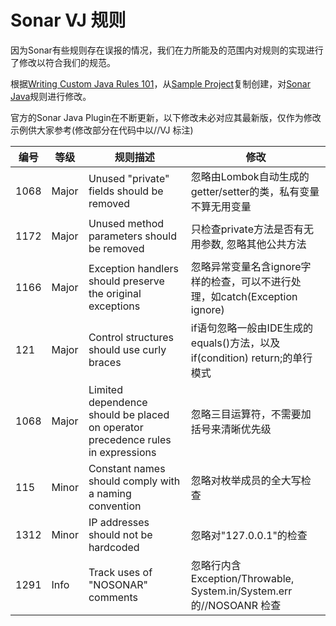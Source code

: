
# Sonar VJ 规则

因为Sonar有些规则存在误报的情况，我们在力所能及的范围内对规则的实现进行了修改以符合我们的规范。

根据[Writing Custom Java Rules 101](https://docs.sonarqube.org/display/PLUG/Writing+Custom+Java+Rules+101)，从[Sample Project](https://github.com/SonarSource/sonar-custom-rules-examples/tree/master/java-custom-rules)复制创建，对[Sonar Java](https://github.com/SonarSource/sonar-java/tree/master/java-checks/src/main/java/org/sonar/java/checks)规则进行修改。

官方的Sonar Java Plugin在不断更新，以下修改未必对应其最新版，仅作为修改示例供大家参考(修改部分在代码中以//VJ 标注)


| 编号 | 等级 | 规则描述 | 修改 |
| -------- | -------- |-------- | -------- |
| 1068| Major | Unused "private" fields should be removed | 忽略由Lombok自动生成的getter/setter的类，私有变量不算无用变量 |
| 1172| Major | Unused method parameters should be removed | 只检查private方法是否有无用参数, 忽略其他公共方法 |
| 1166| Major | Exception handlers should preserve the original exceptions | 忽略异常变量名含ignore字样的检查，可以不进行处理，如catch(Exception ignore) |
| 121| Major | Control structures should use curly braces | if语句忽略一般由IDE生成的equals()方法，以及if(condition) return;的单行模式|
| 1068| Major |Limited dependence should be placed on operator precedence rules in expressions| 忽略三目运算符，不需要加括号来清晰优先级 |
| 115| Minor| Constant names should comply with a naming convention| 忽略对枚举成员的全大写检查 |
| 1312| Minor| IP addresses should not be hardcoded | 忽略对"127.0.0.1"的检查 |
| 1291| Info | Track uses of "NOSONAR" comments| 忽略行内含 Exception/Throwable, System.in/System.err的//NOSOANR 检查  |